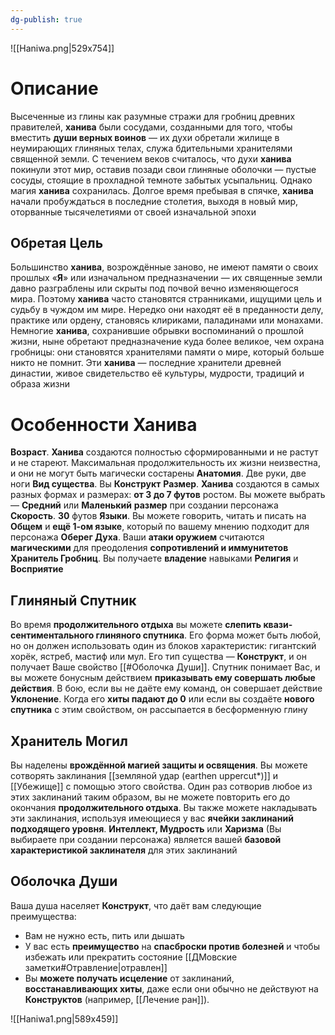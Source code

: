 ```yaml
---
dg-publish: true
---
```

![[Haniwa.png|529x754]]
# Описание

Высеченные из глины как разумные стражи для гробниц древних правителей, **ханива** были сосудами, созданными для того, чтобы вместить **души верных воинов** — их духи обретали жилище в неумирающих глиняных телах, служа бдительными хранителями священной земли. С течением веков считалось, что духи **ханива** покинули этот мир, оставив позади свои глиняные оболочки — пустые сосуды, стоящие в прохладной темноте забытых усыпальниц. Однако магия **ханива** сохранилась. Долгое время пребывая в спячке, **ханива** начали пробуждаться в последние столетия, выходя в новый мир, оторванные тысячелетиями от своей изначальной эпохи

## Обретая Цель

Большинство **ханива**, возрождённые заново, не имеют памяти о своих прошлых «**Я**» или изначальном предназначении — их священные земли давно разграблены или скрыты под почвой вечно изменяющегося мира. Поэтому **ханива** часто становятся странниками, ищущими цель и судьбу в чуждом им мире. Нередко они находят её в преданности делу, практике или ордену, становясь клириками, паладинами или монахами. Немногие **ханива**, сохранившие обрывки воспоминаний о прошлой жизни, ныне обретают предназначение куда более великое, чем охрана гробницы: они становятся хранителями памяти о мире, который больше никто не помнит. Эти **ханива** — последние хранители древней династии, живое свидетельство её культуры, мудрости, традиций и образа жизни

# Особенности Ханива

**Возраст**. **Ханива** создаются полностью сформированными и не растут и не стареют. Максимальная продолжительность их жизни неизвестна, и они не могут быть магически состарены
**Анатомия**. Две руки, две ноги
**Вид существа**. Вы **Конструкт** 
**Размер**. **Ханива** создаются в самых разных формах и размерах: **от 3 до 7 футов** ростом. Вы можете выбрать — **Средний** или **Маленький** **размер** при создании персонажа
**Скорость**. **30** футов
**Языки**. Вы можете говорить, читать и писать на **Общем** и **ещё 1-ом языке**, который по вашему мнению подходит для персонажа
**Оберег Духа**. Ваши **атаки оружием** считаются **магическими** для преодоления **сопротивлений и иммунитетов**
**Хранитель Гробниц**. Вы получаете **владение** навыками **Религия** и **Восприятие**

## Глиняный Спутник

Во время **продолжительного отдыха** вы можете **слепить квази-сентиментального глиняного спутника**. Его форма может быть любой, но он должен использовать один из блоков характеристик: гигантский хорёк, ястреб, мастиф или мул. Его тип существа — **Конструкт**, и он получает Ваше свойство [[#Оболочка Души]]. Спутник понимает Вас, и вы можете бонусным действием **приказывать ему совершать любые действия**. В бою, если вы не даёте ему команд, он совершает действие **Уклонение**. Когда его **хиты падают до 0** или если вы создаёте **нового спутника** с этим свойством, он рассыпается в бесформенную глину

## Хранитель Могил

Вы наделены **врождённой магией защиты и освящения**. Вы можете сотворять заклинания [[земляной удар (earthen uppercut*)]] и [[Убежище]]  с помощью этого свойства. Один раз сотворив любое из этих заклинаний таким образом, вы не можете повторить его до окончания **продолжительного отдыха**. Вы также можете накладывать эти заклинания, используя имеющиеся у вас **ячейки заклинаний подходящего уровня**. **Интеллект, Мудрость** или **Харизма** (Вы выбираете при создании персонажа) является вашей **базовой характеристикой заклинателя** для этих заклинаний

## Оболочка Души

Ваша душа населяет **Конструкт**, что даёт вам следующие преимущества:
- Вам не нужно есть, пить или дышать
- У вас есть **преимущество** на **спасброски против болезней** и чтобы избежать или прекратить состояние [[ДМовские заметки#Отравление|отравлен]]
- Вы **можете получать исцеление** от заклинаний, **восстанавливающих хиты**, даже если они обычно не действуют на **Конструктов** (например, [[Лечение ран]]).

![[Haniwa1.png|589x459]]